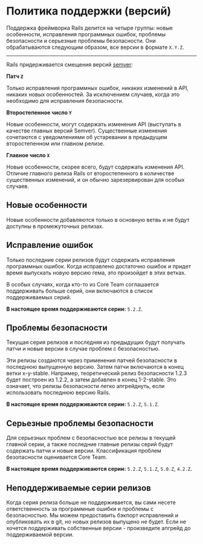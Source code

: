 Политика поддержки (версий)
===========================

Поддержка фреймворка Rails делится на четыре группы: новые особенности, исправления программных ошибок, проблемы безопасности и серьезные проблемы безопасности. Они обрабатываются следующим образом, все версии в формате `X.Y.Z`.

----------------------------

Rails придерживается смещения версий [semver](http://semver.org/):

**Патч `Z`**

Только исправления программных ошибок, никаких изменений в API, никаких новых особенностей.
За исключением случаев, когда это необходимо для исправления безопасности.

**Второстепенное число `Y`**

Новые особенности, могут содержать изменения API (выступать в качестве главных версий Semver).
Существенные изменения сочетаются с уведомлениями об устаревании в предыдущем второстепенном или главном релизе.

**Главное число `X`**

Новые особенности, скорее всего, будут содержать изменения API. Отличие главного релиза Rails от второстепенного в количестве существенных изменений, и он обычно зарезервирован для особых случаев.

Новые особенности
-----------------

Новые особенности добавляются только в основную ветвь и не будут доступны в промежуточных релизах.

Исправление ошибок
------------------

Только последние серии релизов будут содержать исправления программных ошибок. Когда исправлено достаточно ошибок и придет время выпускать новую версию гема, это произойдет в этих ветках.

В особых случаях, когда кто-то из Core Team соглашается поддерживать больше серий, они включаются в список поддерживаемых серий.

**В настоящее время поддерживаются серии:** `5.2.Z`.

Проблемы безопасности
---------------------

Текущая серия релизов и последняя из предыдущих будут получать патчи и новые версии в случае проблем с безопасностью.

Эти релизы создаются через применения патчей безопасности в последнюю выпущенную версию. Затем патчи включаются в конец ветки x-y-stable. Например, теоретический релиз безопасности 1.2.3 будет построен из 1.2.2, а затем добавлен в конец 1-2-stable. Это означает, что релизы безопасности легко апгрейднуть, если использовать последнюю версию Rails.

**В настоящее время поддерживаются серии:** `5.2.Z`, `5.1.Z`.

Серьезные проблемы безопасности
-------------------------------

Для серьезных проблем с безопасностью все релизы в текущей главной серии, а также последние главные релизы серий будут содержать патчи и новые версии. Классификация проблем безопасности оценивается Core Team.

**В настоящее время поддерживаются серии:** `5.2.Z`, `5.1.Z`, `5.0.Z`, `4.2.Z`.

Неподдерживаемые серии релизов
------------------------------

Когда серия релиза больше не поддерживается, вы сами несете ответственность за программные ошибки и проблемы с безопасностью. Мы можем предоставить бэкпорт исправлений и опубликовать их в git, но новых релизов выпущено не будет. Если не хочется поддерживать собственные версии - произведите апгрейд до поддерживаемой версии.
